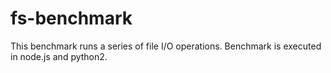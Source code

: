 fs-benchmark
============

This benchmark runs a series of file I/O operations.  Benchmark is executed in node.js and python2.
